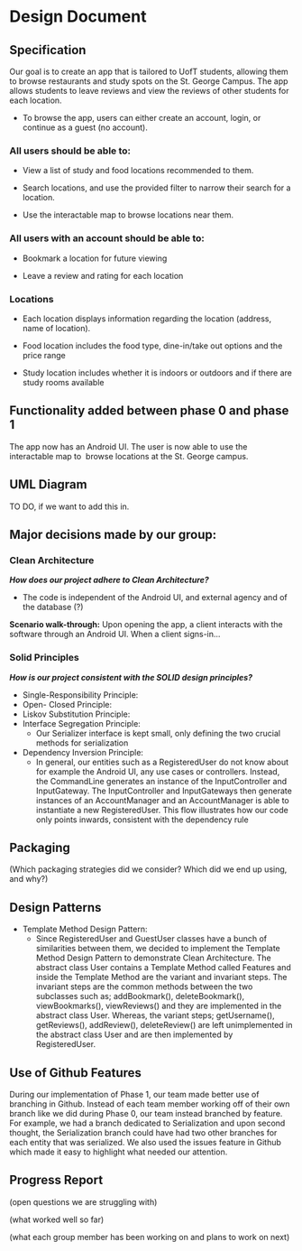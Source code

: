 # Design Document #

## Specification ##

Our goal is to create an app that is tailored to UofT students, allowing them to browse restaurants and study spots on the St. George Campus. The app allows students to leave reviews and view the reviews of other students for each location.

-   To browse the app, users can either create an account, login, or continue as a guest (no account).

### All users should be able to: ###

-   View a list of study and food locations recommended to them.

-   Search locations, and use the provided filter to narrow their search for a location.

-   Use the interactable map to browse locations near them.

### All users with an account should be able to: ###

-   Bookmark a location for future viewing

-   Leave a review and rating for each location

### Locations ###

-   Each location displays information regarding the location (address, name of location).

-   Food location includes the food type, dine-in/take out options and the price range

-   Study location includes whether it is indoors or outdoors and if there are study rooms available

## Functionality added between phase 0 and phase 1 ##

The app now has an Android UI. The user is now able to use the interactable map to  browse locations at the St. George campus.

## UML Diagram ##

TO DO, if we want to add this in.

## Major decisions made by our group: ##

### Clean Architecture
**_How does our project adhere to Clean Architecture?_**
- The code is independent of the Android UI, and external agency and of the database (?)

**Scenario walk-through:**
    Upon opening the app, a client interacts with the software through an Android UI. When a client signs-in...

### Solid Principles
_**How is our project consistent with the SOLID design principles?**_

- Single-Responsibility Principle:
- Open- Closed Principle:
- Liskov Substitution Principle:
- Interface Segregation Principle:
  - Our Serializer interface is kept small, only defining the two crucial methods 
  for serialization 
- Dependency Inversion Principle:
  - In general, our entities such as a RegisteredUser do not know about for example the Android UI, any use cases
  or controllers. Instead, the CommandLine generates an instance of the InputController and InputGateway. 
  The InputController and InputGateways then generate instances of an AccountManager and an AccountManager is able to 
  instantiate a new RegisteredUser. This flow illustrates how our code only points inwards, consistent with the 
  dependency rule
  

## Packaging ##

(Which packaging strategies did we consider? Which did we end up using, and why?)

## Design Patterns ##

- Template Method Design Pattern:
  - Since RegisteredUser and GuestUser classes have a bunch of similarities between them, we decided to implement the
  Template Method Design Pattern to demonstrate Clean Architecture. The abstract class User contains a Template Method
  called Features and inside the Template Method are the variant and invariant steps. The invariant steps are the
  common methods between the two subclasses such as; addBookmark(), deleteBookmark(), viewBookmarks(), viewReviews()
  and they are implemented in the abstract class User. Whereas, the variant steps; getUsername(), getReviews(), 
  addReview(), deleteReview() are left unimplemented in the abstract class User and are then implemented by 
  RegisteredUser.


## Use of Github Features ## 

During our implementation of Phase 1, our team made better use of branching in Github. Instead of each team member
working off of their own branch like we did during Phase 0, our team instead branched by feature. For example, we had a 
branch dedicated to Serialization and upon second thought, the Serialization branch could have had two other branches 
for each entity that was serialized. We also used the issues feature in Github which made it easy to highlight what 
needed our attention.

## Progress Report ##

(open questions we are struggling with)

(what worked well so far)

(what each group member has been working on and plans to work on next)